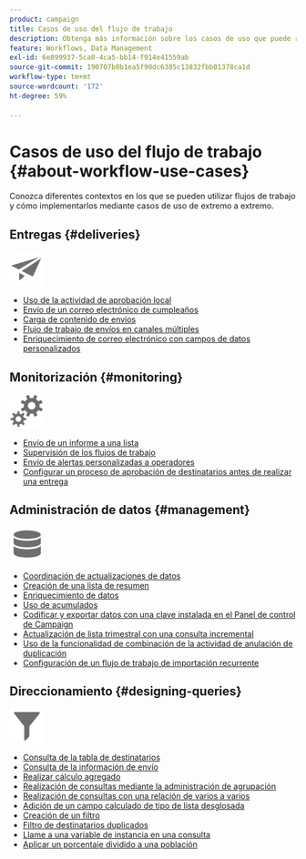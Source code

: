 ```yaml
---
product: campaign
title: Casos de uso del flujo de trabajo
description: Obtenga más información sobre los casos de uso que puede realizar mediante flujos de trabajo de Campaign
feature: Workflows, Data Management
exl-id: 6e899937-5ca0-4ca5-bb14-f914e41559ab
source-git-commit: 190707b8b1ea5f90dc6385c13832fbb01378ca1d
workflow-type: tm+mt
source-wordcount: '172'
ht-degree: 59%

---
```


# Casos de uso del flujo de trabajo {#about-workflow-use-cases}

Conozca diferentes contextos en los que se pueden utilizar flujos de trabajo y cómo implementarlos mediante casos de uso de extremo a extremo.

## Entregas {#deliveries}

<img src="assets/do-not-localize/icon_send.svg" width="60px">

* [Uso de la actividad de aprobación local](local-approval-activity.md)
* [Envío de un correo electrónico de cumpleaños](send-a-birthday-email.md)
* [Carga de contenido de envíos](load-delivery-content.md)
* [Flujo de trabajo de envíos en canales múltiples](cross-channel-delivery-workflow.md)
* [Enriquecimiento de correo electrónico con campos de datos personalizados](email-enrichment-with-custom-date-fields.md)

## Monitorización {#monitoring}

<img src="assets/do-not-localize/icon_monitoring.svg" width="60px">

* [Envío de un informe a una lista](send-a-report-to-a-list.md)
* [Supervisión de los flujos de trabajo](workflow-supervision.md)
* [Envío de alertas personalizadas a operadores](send-alerts-to-operators.md)
* [Configurar un proceso de aprobación de destinatarios antes de realizar una entrega](local-approval-activity.md)

## Administración de datos {#management}

<img src="assets/do-not-localize/icon_manage.svg" width="60px">

* [Coordinación de actualizaciones de datos](coordinate-data-updates.md)
* [Creación de una lista de resumen](create-a-summary-list.md)
* [Enriquecimiento de datos](enrich-data.md)
* [Uso de acumulados](using-aggregates.md)
* [Codificar y exportar datos con una clave instalada en el Panel de control de Campaign](use-workflow-data.md#use-case-gpg-encrypt)
* [Actualización de lista trimestral con una consulta incremental](quarterly-list-update.md)
* [Uso de la funcionalidad de combinación de la actividad de anulación de duplicación](deduplication-merge.md)
* [Configuración de un flujo de trabajo de importación recurrente](recurring-import-workflow.md)

## Direccionamiento {#designing-queries}

<img src="assets/do-not-localize/icon_filter.svg" width="60px">

* [Consulta de la tabla de destinatarios](querying-recipient-table.md)
* [Consulta de la información de envío](query-delivery-info.md)
* [Realizar cálculo agregado](compute-aggregates.md)
* [Realización de consultas mediante la administración de agrupación](query-grouping-management.md)
* [Realización de consultas con una relación de varios a varios](query-many-to-many-relationship.md)
* [Adición de un campo calculado de tipo de lista desglosada](adding-enumeration-type-calculated-field.md)
* [Creación de un filtro](create-a-filter.md)
* [Filtro de destinatarios duplicados](filter-duplicated-recipients.md)
* [Llame a una variable de instancia en una consulta](javascript-scripts-and-templates.md#calling-an-instance-variable-in-a-query)
* [Aplicar un porcentaje dividido a una población](javascript-scripts-and-templates.md#example)
